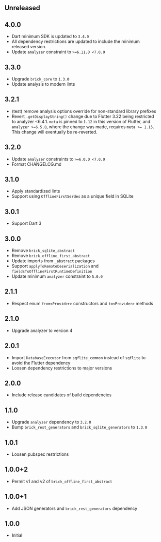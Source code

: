 ## Unreleased

## 4.0.0

- Dart minimum SDK is updated to `3.4.0`
- All dependency restrictions are updated to include the minimum released version.
- Update `analyzer` constraint to `>=6.11.0 <7.0.0`

## 3.3.0

- Upgrade `brick_core` to `1.3.0`
- Update analysis to modern lints

## 3.2.1

- (test) remove analysis options override for non-standard library prefixes
- Revert `.getDisplayString()` change due to Flutter 3.22 being restricted to analyzer <6.4.1. `meta` is pinned to `1.12` in this version of Flutter, and `analyzer >=6.5.0`, where the change was made, requires `meta >= 1.15`. This change will eventually be re-reverted.

## 3.2.0

- Update `analyzer` constraints to `>=6.0.0 <7.0.0`
- Format CHANGELOG.md

## 3.1.0

- Apply standardized lints
- Support using `OfflineFirstSerdes` as a unique field in SQLite

## 3.0.1

- Support Dart 3

## 3.0.0

- Remove `brick_sqlite_abstract`
- Remove `brick_offline_first_abstract`
- Update imports from `_abstract` packages
- Support `applyToRemoteDeserialization` and `fieldsToOfflineFirstRuntimeDefinition`
- Update minimum `analyzer` constraint to `5.0.0`

## 2.1.1

- Respect enum `from<Provider>` constructors and `to<Provider>` methods

## 2.1.0

- Upgrade analyzer to version 4

## 2.0.1

- Import `DatabaseExecutor` from `sqflite_common` instead of `sqflite` to avoid the Flutter dependency
- Loosen dependency restrictions to major versions

## 2.0.0

- Include release candidates of build dependencies

## 1.1.0

- Upgrade `analyzer` dependency to `3.2.0`
- Bump `brick_rest_generators` and `brick_sqlite_generators` to `1.3.0`

## 1.0.1

- Loosen pubspec restrictions

## 1.0.0+2

- Permit v1 and v2 of `brick_offline_first_abstract`

## 1.0.0+1

- Add JSON generators and `brick_rest_generators` dependency

## 1.0.0

- Initial
